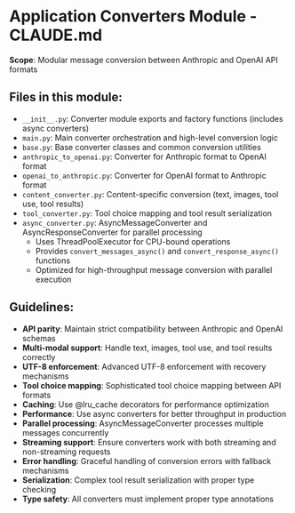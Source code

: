 # Application Converters Module - CLAUDE.md

**Scope**: Modular message conversion between Anthropic and OpenAI API formats

## Files in this module:
- `__init__.py`: Converter module exports and factory functions (includes async converters)
- `main.py`: Main converter orchestration and high-level conversion logic
- `base.py`: Base converter classes and common conversion utilities
- `anthropic_to_openai.py`: Converter for Anthropic format to OpenAI format
- `openai_to_anthropic.py`: Converter for OpenAI format to Anthropic format
- `content_converter.py`: Content-specific conversion (text, images, tool use, tool results)
- `tool_converter.py`: Tool choice mapping and tool result serialization
- `async_converter.py`: AsyncMessageConverter and AsyncResponseConverter for parallel processing
  - Uses ThreadPoolExecutor for CPU-bound operations
  - Provides `convert_messages_async()` and `convert_response_async()` functions
  - Optimized for high-throughput message conversion with parallel execution

## Guidelines:
- **API parity**: Maintain strict compatibility between Anthropic and OpenAI schemas
- **Multi-modal support**: Handle text, images, tool use, and tool results correctly
- **UTF-8 enforcement**: Advanced UTF-8 enforcement with recovery mechanisms
- **Tool choice mapping**: Sophisticated tool choice mapping between API formats
- **Caching**: Use @lru_cache decorators for performance optimization
- **Performance**: Use async converters for better throughput in production
- **Parallel processing**: AsyncMessageConverter processes multiple messages concurrently
- **Streaming support**: Ensure converters work with both streaming and non-streaming requests
- **Error handling**: Graceful handling of conversion errors with fallback mechanisms
- **Serialization**: Complex tool result serialization with proper type checking
- **Type safety**: All converters must implement proper type annotations